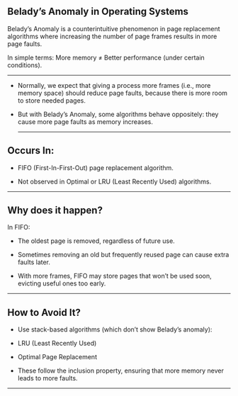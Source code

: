  ## **Belady’s Anomaly in Operating Systems**
Belady’s Anomaly is a counterintuitive phenomenon in page replacement algorithms where increasing the number of page frames results in more page faults.

In simple terms: More memory ≠ Better performance (under certain conditions).

---
- Normally, we expect that giving a process more frames (i.e., more memory space) should reduce page faults, because there is more room to store needed pages.

- But with Belady’s Anomaly, some algorithms behave oppositely: they cause more page faults as memory increases.
  
  ---
## **Occurs In:**
- FIFO (First-In-First-Out) page replacement algorithm.

- Not observed in Optimal or LRU (Least Recently Used) algorithms.

---
## **Why does it happen?**
In FIFO:

- The oldest page is removed, regardless of future use.

- Sometimes removing an old but frequently reused page can cause extra faults later.

- With more frames, FIFO may store pages that won’t be used soon, evicting useful ones too early.

---
## **How to Avoid It?**
- Use stack-based algorithms (which don’t show Belady’s anomaly):

- LRU (Least Recently Used)

- Optimal Page Replacement

- These follow the inclusion property, ensuring that more memory never leads to more faults.

---



